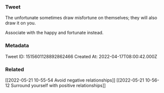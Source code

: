 ### Tweet
The unfortunate sometimes draw misfortune on themselves; they will also draw it on you.

Associate with the happy and fortunate instead.

### Metadata
Tweet ID: 1515601128892862466
Created At: 2022-04-17T08:00:42.000Z

### Related
[[2022-05-21 10-55-54 Avoid negative relationships]]
[[2022-05-21 10-56-12 Surround yourself with positive relationships]]

